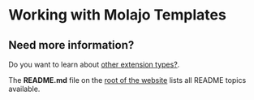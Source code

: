 # Working with Molajo Templates #


## Need more information? ##

Do you want to learn about [other extension types?](https://github.com/Molajo/Molajo/blob/core/cms/README.md).

The **README.md** file on the [root of the website](https://github.com/Molajo/Molajo/blob/core/README.md) lists all README topics available.